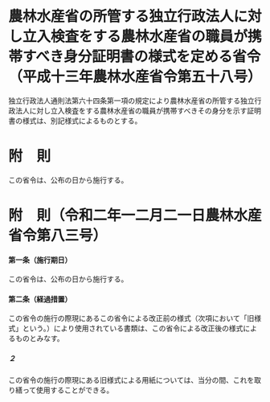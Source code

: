 # 農林水産省の所管する独立行政法人に対し立入検査をする農林水産省の職員が携帯すべき身分証明書の様式を定める省令（平成十三年農林水産省令第五十八号）
独立行政法人通則法第六十四条第一項の規定により農林水産省の所管する独立行政法人に対し立入検査をする農林水産省の職員が携帯すべきその身分を示す証明書の様式は、別記様式によるものとする。
# 附　則
この省令は、公布の日から施行する。
# 附　則（令和二年一二月二一日農林水産省令第八三号）
#### 第一条（施行期日）
この省令は、公布の日から施行する。
#### 第二条（経過措置）
この省令の施行の際現にあるこの省令による改正前の様式（次項において「旧様式」という。）により使用されている書類は、この省令による改正後の様式によるものとみなす。
##### ２
この省令の施行の際現にある旧様式による用紙については、当分の間、これを取り繕って使用することができる。
